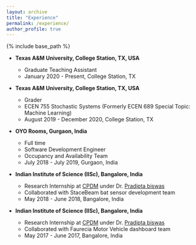 ```yaml
---
layout: archive
title: "Experience"
permalink: /experience/
author_profile: true
---
```


{% include base_path %}

* **Texas A&M University, College Station, TX, USA**
  * Graduate Teaching Assistant 
  * January 2020 - Present, College Station, TX

* **Texas A&M University, College Station, TX, USA**
  * Grader
  * ECEN 755 Stochastic Systems (Formerly ECEN 689 Special Topic: Machine Learning) 
  * August 2019 - December 2020, College Station, TX

* **OYO Rooms, Gurgaon, India**
  * Full time
  * Software Development Engineer
  * Occupancy and Availability Team
  * July 2018 - July 2019, Gurgaon, India

* **Indian Institute of Science (IISc), Bangalore, India**
  * Research Internship at [CPDM](https://cpdm.iisc.ac.in/cpdm/) under Dr. [Pradipta biswas](https://cpdm.iisc.ac.in/cpdm/facultyprofile.php?name=14)
  * Collaborated with StaceBeam bat sensor development team
  * May 2018 - June 2018, Bangalore, India

* **Indian Institute of Science (IISc), Bangalore, India**
  * Research Internship at [CPDM](https://cpdm.iisc.ac.in/cpdm/) under Dr. [Pradipta biswas](https://cpdm.iisc.ac.in/cpdm/facultyprofile.php?name=14)
  * Collaborated with Faurecia Motor Vehicle dashboard team
  * May 2017 - June 2017, Bangalore, India

